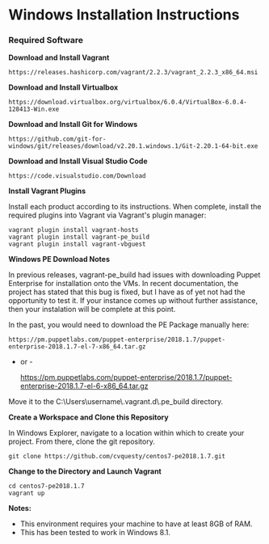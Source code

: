 # Windows Installation Instructions

### Required Software

**Download and Install Vagrant**

	https://releases.hashicorp.com/vagrant/2.2.3/vagrant_2.2.3_x86_64.msi

**Download and Install Virtualbox**

	https://download.virtualbox.org/virtualbox/6.0.4/VirtualBox-6.0.4-128413-Win.exe

**Download and Install Git for Windows**

	https://github.com/git-for-windows/git/releases/download/v2.20.1.windows.1/Git-2.20.1-64-bit.exe

**Download and Install Visual Studio Code**

	https://code.visualstudio.com/Download

**Install Vagrant Plugins**

Install each product according to its instructions.  When complete, install the required plugins into Vagrant via Vagrant's plugin manager:

	vagrant plugin install vagrant-hosts
	vagrant plugin install vagrant-pe_build
	vagrant plugin install vagrant-vbguest

**Windows PE Download Notes**

In previous releases, vagrant-pe_build had issues with downloading Puppet Enterprise for installation onto the VMs.  In recent documentation, the project has stated that this bug is fixed, but I have as of yet not had the opportunity to test it.  If your instance comes up without further assistance, then your instalation will be complete at this point.

In the past, you would need to download the PE Package manually here:

	https://pm.puppetlabs.com/puppet-enterprise/2018.1.7/puppet-enterprise-2018.1.7-el-7-x86_64.tar.gz

- or -

	https://pm.puppetlabs.com/puppet-enterprise/2018.1.7/puppet-enterprise-2018.1.7-el-6-x86_64.tar.gz

Move it to the C:\Users\username\\.vagrant.d\\.pe_build directory.

**Create a Workspace and Clone this Repository**

In Windows Explorer, navigate to a location within which to create your project.  From there, clone the git repository.

	git clone https://github.com/cvquesty/centos7-pe2018.1.7.git

**Change to the Directory and Launch Vagrant**

	cd centos7-pe2018.1.7
	vagrant up

**Notes:**

* This environment requires your machine to have at least 8GB of RAM.
* This has been tested to work in Windows 8.1.
